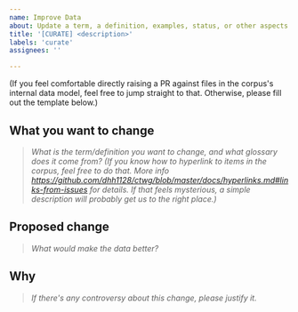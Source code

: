 ```yaml
---
name: Improve Data
about: Update a term, a definition, examples, status, or other aspects of glossary data.
title: '[CURATE] <description>'
labels: 'curate'
assignees: ''

---
```


(If you feel comfortable directly raising a PR against files in the corpus's internal data model, feel free to jump straight to that. Otherwise, please fill out the template below.)

## What you want to change
>_What is the term/definition you want to change, and what glossary does it come from? (If you know how to hyperlink to items in the corpus, feel free to do that. More info https://github.com/dhh1128/ctwg/blob/master/docs/hyperlinks.md#links-from-issues for details. If that feels mysterious, a simple description will probably get us to the right place.)_

## Proposed change
>_What would make the data better?_

## Why
>_If there's any controversy about this change, please justify it._

